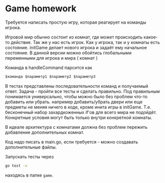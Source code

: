 # Game homework

Требуется написать простую игру, которая реагирует на команды игрока.

Игровой мир обычно состоит из комнат, где может происходить какое-то действие.
Так же у нас есть игрок.
Как у игрока, так и у комнаты есть состояние.
initGame делает нового игрока и задаёт ему начальное состояние.
В данной версии можно обойтись глобальными переменными для игрока и мира ( комнат )

Команда в handleCommand парсится как

``` bash
$команда $параметр1 $параметр2 $параметр3
```

В тестах представлены последовательности команд и получаемый ответ.
Задача - пройти все тесты и сделать правильно.
Под правильным понимается универсально, чтобы можно было без проблем что-то добавить или убрать. например добавить/убрать двери или еще предметы не меняя ничего в коде, кроме инита игры в initGame.
Т.е. бесконечный набор захардкоженных if'ов для всего мира не подойдёт.
Конкретные условия могут быть только внутри конкретной комнаты.

В идеале архитектура с комнатами должна без проблем пережить добавление дополнительных комнат.

Код надо писать в main.go, если требуется - можно создавать дополнительные файлы.

Запускать тесты через

``` bash
go test -v
```

находясь в папке `game`.

